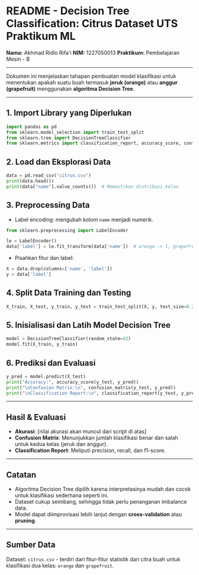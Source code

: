# README - Decision Tree Classification: Citrus Dataset UTS Praktikum ML

**Nama:** Akhmad Ridlo Rifa'i 
**NIM:** 1227050013 
**Praktikum:** Pembelajaran Mesin - B

---

Dokumen ini menjelaskan tahapan pembuatan model klasifikasi untuk menentukan apakah suatu buah termasuk **jeruk (orange)** atau **anggur (grapefruit)** menggunakan **algoritma Decision Tree**.

---

## 1. Import Library yang Diperlukan

```python
import pandas as pd
from sklearn.model_selection import train_test_split
from sklearn.tree import DecisionTreeClassifier
from sklearn.metrics import classification_report, accuracy_score, confusion_matrix
```

## 2. Load dan Eksplorasi Data

```python
data = pd.read_csv("citrus.csv")
print(data.head())
print(data["name"].value_counts())  # Memastikan distribusi kelas
```

## 3. Preprocessing Data

- Label encoding: mengubah kolom `name` menjadi numerik.

```python
from sklearn.preprocessing import LabelEncoder

le = LabelEncoder()
data['label'] = le.fit_transform(data['name'])  # orange -> 1, grapefruit -> 0
```

- Pisahkan fitur dan label:

```python
X = data.drop(columns=['name', 'label'])
y = data['label']
```

## 4. Split Data Training dan Testing

```python
X_train, X_test, y_train, y_test = train_test_split(X, y, test_size=0.2, random_state=42)
```

## 5. Inisialisasi dan Latih Model Decision Tree

```python
model = DecisionTreeClassifier(random_state=42)
model.fit(X_train, y_train)
```

## 6. Prediksi dan Evaluasi

```python
y_pred = model.predict(X_test)
print("Accuracy:", accuracy_score(y_test, y_pred))
print("\nConfusion Matrix:\n", confusion_matrix(y_test, y_pred))
print("\nClassification Report:\n", classification_report(y_test, y_pred))
```

---

## Hasil & Evaluasi

- **Akurasi**: [nilai akurasi akan muncul dari script di atas]  
- **Confusion Matrix**: Menunjukkan jumlah klasifikasi benar dan salah untuk kedua kelas (jeruk dan anggur).  
- **Classification Report**: Meliputi precision, recall, dan f1-score.

---

## Catatan

- Algoritma Decision Tree dipilih karena interpretasinya mudah dan cocok untuk klasifikasi sederhana seperti ini.  
- Dataset cukup seimbang, sehingga tidak perlu penanganan imbalance data.  
- Model dapat diimprovisasi lebih lanjut dengan **cross-validation** atau **pruning**.

---

## Sumber Data

Dataset: `citrus.csv` - terdiri dari fitur-fitur statistik dari citra buah untuk klasifikasi dua kelas: `orange` dan `grapefruit`.

